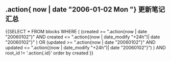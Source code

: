 ## .action{ now | date "2006-01-02  Mon "} 更新笔记汇总
{{SELECT * FROM blocks WHERE ( (created >= ".action{now | date "20060102"}" AND created <= ".action{(now | date_modify "+24h")| date "20060102"}" ) OR (updated >= ".action{now | date "20060102"}" AND updated <= ".action{(now | date_modify "+24h")| date "20060102"}")  )  AND root_id != '.action{.id}'  order by created }}
